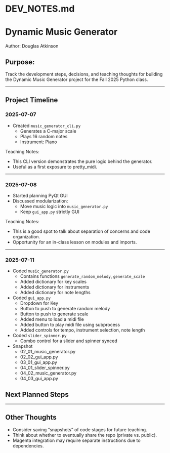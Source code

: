 # DEV_NOTES.md

Dynamic Music Generator
========================

Author: Douglas Atkinson

Purpose:
--------
Track the development steps, decisions, and teaching thoughts for building the Dynamic Music Generator project for the Fall 2025 Python class.

---

## Project Timeline

### 2025-07-07

- Created `music_generator_cli.py`
    - Generates a C-major scale
    - Plays 16 random notes
    - Instrument: Piano

Teaching Notes:
- This CLI version demonstrates the pure logic behind the generator.
- Useful as a first exposure to pretty_midi.

---

### 2025-07-08

- Started planning PyQt GUI
- Discussed modularization:
    - Move music logic into `music_generator.py`
    - Keep `gui_app.py` strictly GUI

Teaching Notes:
- This is a good spot to talk about separation of concerns and code organization.
- Opportunity for an in-class lesson on modules and imports.

---

### 2025-07-11

- Coded `music_generator.py`
  - Contains functions `generate_random_melody`, `generate_scale`
  - Added dictionary for key scales
  - Added dictionary for instruments
  - Added dictionary for note lengths
- Coded `gui_app.py`
  - Dropdown for Key
  - Button to push to generate random melody
  - Button to push to generate scale
  - Added menu to load a midi file
  - Added button to play midi file using subprocess
  - Added controls for tempo, instrument selection, note length
- Coded `slider_spinner.py`
  - Combo control for a slider and spinner synced
- Snapshot
  - 02_01_music_generator.py
  - 02_02_gui_app.py
  - 03_01_gui_app.py
  - 04_01_slider_spinner.py
  - 04_02_music_generator.py
  - 04_03_gui_app.py

## Next Planned Steps



---

## Other Thoughts

- Consider saving “snapshots” of code stages for future teaching.
- Think about whether to eventually share the repo (private vs. public).
- Magenta integration may require separate instructions due to dependencies.

